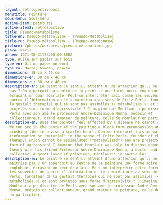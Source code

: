 ```yaml
---
layout: retrospectivepost
menutitle: Peinture
sous-menu: Sous-menu
active-item: peintures
active-item2: retrospective
title: Pseudo-métabolisme
title-en: Pseudo-métabolisme - (Pseudo-Metabolism)
title-ru: Pseudo-métabolisme - (Псевдо-метаболизм)
picture: /photos/wordpress/pseudo-métabolisme.jpg
place: Paris
annee: 1971-08-31T23:00:00.000Z
type: Huile sur papier sur bois
type-en: Oil on paper on wood
type-ru: Масло, бумага, дерево
dimensions: 38 cm x 46 cm
dimensions-en: 38 cm x 46 cm
dimensions-ru: 38 см x 46 см
description-fr: Le peintre se sent-il atteint d’une affection qu’il ne maîtrise
  pas ? On apperçoit au centre de la peinture une forme noire englobant,
  écrasant un cœur écarlate. Peut-on interpréter ceci comme les souvenirs de
  guerre (l’information ou le « matériau » au sens de Fritz Perls, fondateur de
  la gestalt thérapie) qui ne sont pas assimilés (« métabolisés ») et sont
  projetés sous forme d’agressivité ? J’imagine que Montlaur a pu discuter de
  Perls avec son ami le professeur André-Dominique Nenna, médecin et
  collectionneur, grand amateur de peinture, celle de Montlaur en particulier.
description-en: Does the painter feel affected by a disease he cannot control?
  We can see in the center of the painting a black form encompassing and
  crushing like in a vise a scarlet heart. Can we interpret this as war memories
  (information or "material" in the sense of Fritz Perls, founder of the Gestalt
  Therapy) which cannot be assimilated ("metabolized") and are projected in the
  form of aggression? I imagine that Montlaur was able to discuss about Perls'
  theory with his friend Professor André-Dominique Nenna, a doctor and a
  collector, a great lover of paintings, Montlaur's in particular.
description-ru: Le peintre se sent-il atteint d’une affection qu’il ne qu’il ne
  maîtrise pas ? On apperçoit au centre de la peinture une forme noire
  englobant, écrasant un cœur écarlate. Peut-on interpréter cette forme comme
  les souvenirs de guerre (l’information ou le « matériau » au sens de Fritz
  Perls, fondateur de la gestalt thérapie) qui ne sont pas assimilés («
  métabolisés ») et sont projetés sous forme d’agressivité ? J’imagine que
  Montlaur a pu discuter de Perls avec son ami le professeur André-Dominique
  Nenna, médecin et collectionneur, grand amateur de peinture, celle de Montlaur
  en particulier.
---
```

